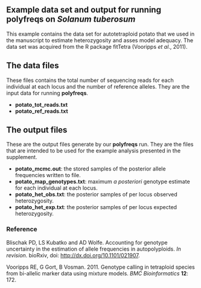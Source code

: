 ## Example data set and output for running **polyfreqs** on *Solanum tuberosum*

This example contains the data set for autotetraploid potato that we used in the manuscript to estimate heterozygosity and
asses model adequacy. The data set was acquired from the R package fitTetra (Vooripps *et al*., 2011).


## The data files

These files contains the total number of sequencing reads for each individual at each locus and the number of reference alleles. 
They are the input data for running **polyfreqs**.

- **potato_tot_reads.txt**
- **potato_ref_reads.txt** 

## The output files

These are the output files generate by our **polyfreqs** run. 
They are the files that are intended to be used for the example analysis presented in the supplement.

- **potato_mcmc.out**: the stored samples of the posterior allele frequencies written to file.
- **potato_map_genotypes.txt**: maximum *a posteriori* genotype estimate for each individual at each locus.
- **potato_het_obs.txt**: the posterior samples of per locus observed heterozygosity.
- **potato_het_exp.txt**: the posterior samples of per locus expected heterozygosity.

### Reference

Blischak PD, LS Kubatko and AD Wolfe. Accounting for genotype uncertainty in the estimation of allele frequencies in autopolyploids. *In revision*. bioRxiv, doi: <a href="http://dx.doi.org/10.1101/021907" target="_blank">http://dx.doi.org/10.1101/021907</a>.

Vooripps RE, G Gort, B Vosman. 2011. Genotype calling in tetraploid species from bi-allelic marker data using mixture models. *BMC Bioinformatics* **12**: 172.